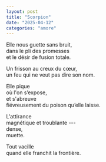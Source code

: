 ```yaml
---
layout: post
title: "Scorpion"
date: "2025-04-12"
categories: "amore"
---
```



Elle nous guette sans bruit,  
dans le pli des promesses  
et le désir de fusion totale.

Un frisson au creux du cœur,  
un feu qui ne veut pas dire son nom.  

Elle pique  
où l'on s’expose,  
et s'abreuve  
fiévreusement
du poison qu’elle laisse.  

L'attirance  
magnétique et troublante ---  
dense,  
muette.

Tout vacille  
quand elle franchit la frontière.  
